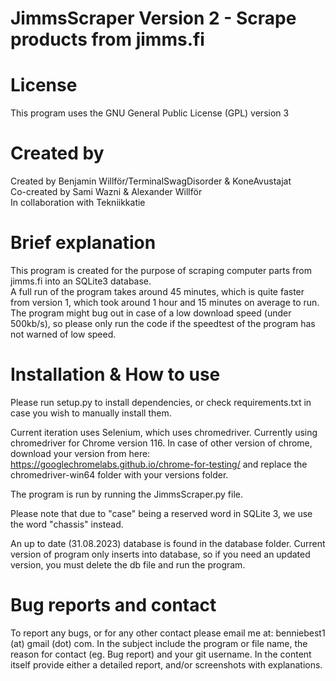 # JimmsScraper Version 2 - Scrape products from jimms.fi

# License
This program uses the GNU General Public License (GPL) version 3

# Created by
Created by Benjamin Willför/TerminalSwagDisorder & KoneAvustajat <br>
Co-created by Sami Wazni & Alexander Willför <br>
In collaboration with Tekniikkatie

# Brief explanation
This program is created for the purpose of scraping computer parts from jimms.fi into an SQLite3 database. <br>
A full run of the program takes around 45 minutes, which is quite faster from version 1, which took around 1 hour and 15 minutes on average to run. <br>
The program might bug out in case of a low download speed (under 500kb/s), so please only run the code if the speedtest of the program has not warned of low speed.

# Installation & How to use
Please run setup.py to install dependencies, or check requirements.txt in case you wish to manually install them. <br>

Current iteration uses Selenium, which uses chromedriver. Currently using chromedriver for Chrome version 116. In case of other version of chrome, download your version from here: https://googlechromelabs.github.io/chrome-for-testing/ and replace the chromedriver-win64 folder with your versions folder. <br>

The program is run by running the JimmsScraper.py file. <br>

Please note that due to "case" being a reserved word in SQLite 3, we use the word "chassis" instead. <br>

An up to date (31.08.2023) database is found in the database folder. Current version of program only inserts into database, so if you need an updated version, you must delete the db file and run the program.

# Bug reports and contact
To report any bugs, or for any other contact please email me at: benniebest1 (at) gmail (dot) com. 
In the subject include the program or file name, the reason for contact (eg. Bug report) and your git username. In the content itself provide either a detailed report, and/or screenshots with explanations. <br>